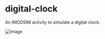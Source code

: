 # digital-clock
An IMODSIM activity to simulate a digital clock.

![image](https://github.com/left-no-crumbz/digital-clock/assets/133969306/8d666d58-21f1-4a68-b39e-24f4e460f5ec)
